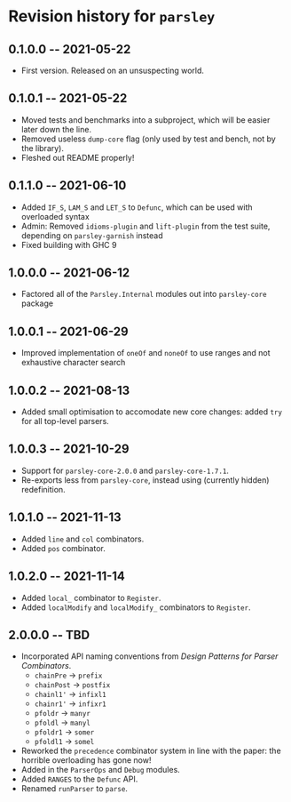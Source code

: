 # Revision history for `parsley`

## 0.1.0.0  -- 2021-05-22

* First version. Released on an unsuspecting world.

## 0.1.0.1  -- 2021-05-22

* Moved tests and benchmarks into a subproject, which will be easier later down the line.
* Removed useless `dump-core` flag (only used by test and bench, not by the library).
* Fleshed out README properly!

## 0.1.1.0  -- 2021-06-10

* Added `IF_S`, `LAM_S` and `LET_S` to `Defunc`, which can be used with overloaded syntax
* Admin: Removed `idioms-plugin` and `lift-plugin` from the test suite, depending on `parsley-garnish` instead
* Fixed building with GHC 9

## 1.0.0.0 -- 2021-06-12

* Factored all of the `Parsley.Internal` modules out into `parsley-core` package

## 1.0.0.1 -- 2021-06-29

* Improved implementation of `oneOf` and `noneOf` to use ranges and not exhaustive character search

## 1.0.0.2 -- 2021-08-13

* Added small optimisation to accomodate new core changes: added `try` for all top-level parsers.

## 1.0.0.3 -- 2021-10-29

* Support for `parsley-core-2.0.0` and `parsley-core-1.7.1`.
* Re-exports less from `parsley-core`, instead using (currently hidden) redefinition.

## 1.0.1.0 -- 2021-11-13

* Added `line` and `col` combinators.
* Added `pos` combinator.

## 1.0.2.0 -- 2021-11-14

* Added `local_` combinator to `Register`.
* Added `localModify` and `localModify_` combinators to `Register`.

## 2.0.0.0 -- TBD

* Incorporated API naming conventions from _Design Patterns for Parser Combinators_.
    * `chainPre` -> `prefix`
    * `chainPost` -> `postfix`
    * `chainl1'` -> `infixl1`
    * `chainr1'` -> `infixr1`
    * `pfoldr` -> `manyr`
    * `pfoldl` -> `manyl`
    * `pfoldr1` -> `somer`
    * `pfoldl1` -> `somel`
* Reworked the `precedence` combinator system in line with the paper: the horrible overloading
  has gone now!
* Added in the `ParserOps` and `Debug` modules.
* Added `RANGES` to the `Defunc` API.
* Renamed `runParser` to `parse`.